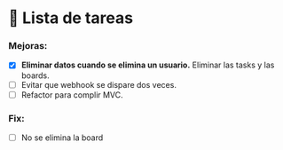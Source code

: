 # 📝 **Lista de tareas**

### Mejoras:

- [x] **Eliminar datos cuando se elimina un usuario.** Eliminar las tasks y las boards.
- [ ] Evitar que webhook se dispare dos veces.
- [ ] Refactor para complir MVC.

### Fix:

- [ ] No se elimina la board
